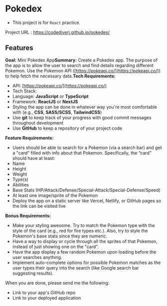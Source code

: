 # Pokedex

- This project is for `React` practice.

Project URL : https://codediverj.github.io/pokedex/

## Features
**Goal:** Mini Pokedex App**Summary:** Create a Pokedex app. The purpose of the app is to allow the user to search and find details regarding different Pokemon. Use the Pokemon API ([https://pokeapi.co/](https://pokeapi.co/)) to help fetch the necessary data.**Tech Requirements:**

- API: [https://pokeapi.co/](https://pokeapi.co/)
- Tech Stack:
- Language: **JavaScript** or **TypeScript**
- Framework: **ReactJS** or **NextJS**
- Styling the app can be done in whatever way you're most comfortable with (e.g., **CSS**, **SASS/SCSS**, **TailwindCSS**)
- Use **git** to keep track of your progress with good commit messages throughout development
- Use **GitHub** to keep a repository of your project code

**Feature Requirements:**

- Users should be able to search for a Pokemon (via a search bar) and get a "card" filled with info about that Pokemon. Specifically, the “card” should have at least:
- Name
- Height
- Weight
- Type(s)
- Abilities
- Base Stats (HP/Attack/Defense/Special-Attack/Special-Defense/Speed)
- At least one image/sprite of the Pokemon
- Deploy the app on a static server like Vercel, Netlify, or GitHub pages so the link can be visited live

**Bonus Requirements:**

- Make your styling awesome. Try to match the Pokemon type with the style of the card (e.g., red for fire types etc.). Also, try to style the Pokemon's base stats since they are numeric.
- Have a way to display or cycle through all the sprites of that Pokemon, instead of just showing one on the "card".
- Have the app display a few random Pokemon upon loading before the user searches anything.
- Implement auto-complete options for possible Pokemon matches as the user types their query into the search (like Google search bar suggesting results).

When you are done, please send me the following:

- Link to your app's GitHub repo
- Link to your deployed application